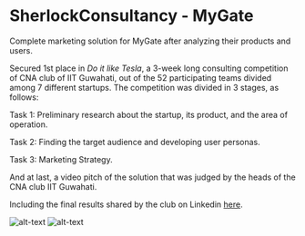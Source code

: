 # SherlockConsultancy - MyGate
Complete marketing solution for MyGate after analyzing their products and users.

Secured 1st place in *Do it like Tesla*, a 3-week long consulting competition of CNA club of IIT Guwahati, out of the 52 participating teams divided among 7 different startups. The competition was divided in 3 stages, as follows:

Task 1: Preliminary research about the startup, its product, and the area of operation.

Task 2: Finding the target audience and developing user personas.

Task 3: Marketing Strategy.

And at last, a video pitch of the solution that was judged by the heads of the CNA club IIT Guwahati.

Including the final results shared by the club on Linkedin [here](https://www.linkedin.com/posts/caciitg_marketing-strategy-startup-activity-6707156104612331521-_Fic).

![alt-text](https://github.com/vineet140502/SherlockConsultancy-MyGate/blob/main/results1.jpeg)
![alt-text](https://github.com/vineet140502/SherlockConsultancy-MyGate/blob/main/results2.jpeg)
